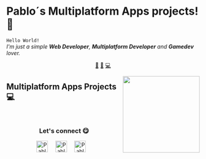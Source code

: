 # Pablo´s Multiplatform Apps projects! 👋


`Hello World!`<br><em> I'm just a simple **Web Developer**, **Multiplatform Developer** and **Gamedev** lover.</em>


<p align="center">
<a href="https://github.com/MeerkatDeveloper/MeerkatDeveloper/blob/master/web.md">🤖</a>
<a href="https://github.com/MeerkatDeveloper/MeerkatDeveloper/blob/master/spigot.md">🚰</a>
<a href="https://github.com/MeerkatDeveloper/MeerkatDeveloper/blob/master/mapp.md">💻</a>
</p>


<a href="https://meerkatdeveloper.github.io/">
<img align="right" height="auto" width="200" src="https://github.com/MeerkatDeveloper/MeerkatDeveloper/raw/master/img/me.png"/>
</a>


## Multiplatform Apps Projects 💻



<br>

<div align="center">
<h3 align="center">Let's connect 😋</h3>
</div>
<p align="center">
<a href="https://www.linkedin.com/in/meerkatdev/" target="blank">
<img align="center" width="30px" alt="Pablo's LinkedIn" src="https://www.vectorlogo.zone/logos/linkedin/linkedin-icon.svg"/></a> &nbsp; &nbsp;
<a href="https://github.com/MeerkatDeveloper/MeerkatDeveloper" target="blank">
<img align="center" width="30px" alt="Pablo´s Portfolio" src="https://github.com/MeerkatDeveloper/MeerkatDeveloper/raw/master/img/portfolio.svg"/></a> &nbsp; &nbsp;
<a href="https://www.spigotmc.org/resources/authors/pablockda.106309/" target="blank">
<img align="center" width="30px" alt="Pablo´s Spigot" src="https://github.com/MeerkatDeveloper/MeerkatDeveloper/raw/master/img/faucet.svg"/></a> &nbsp; &nbsp;

</p>


